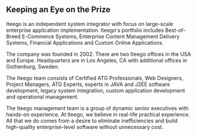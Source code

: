 ## Keeping an Eye on the Prize
Iteego is an independent system integrator with focus on large-scale enterprise application implementation. Iteego's portfolio includes Best-of-Breed E-Commerce Systems, Enterprise Content Management Delivery Systems, Financial Applications and Custom Online Applications.

The company was founded in 2002. There are two Iteego offices in the USA and Europe. Headquarters are in Los Angeles, CA with additional offices in Gothenburg, Sweden.

The Iteego team consists of Certified ATG Professionals, Web Designers, Project Managers, ATG Experts, experts in JAVA and J2EE software development, legacy system integration, custom application development and operational management.

The Iteego management team is a group of dynamic senior executives with hands-on experience. At Iteego, we believe in real-life practical experience. All that we do comes from a desire to eliminate inefficiencies and build high-quality enterprise-level software without unnecessary cost.
